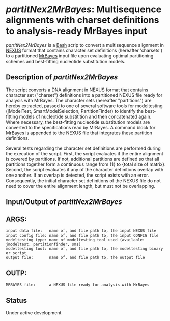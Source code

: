 *partitNex2MrBayes*: Multisequence alignments with charset definitions to analysis-ready MrBayes input
======================================================================================================

*partitNex2MrBayes* is a [Bash](https://en.wikipedia.org/wiki/Bash_(Unix_shell)) scrip to convert a multisequence alignment in [NEXUS](https://en.wikipedia.org/wiki/Nexus_file) format that contains character set definitions (hereafter 'charsets') to a partitioned [MrBayes](https://mrbayes.sourceforge.net) input file upon evaluating optimal partitioning schemes and best-fitting nucleotide substitution models.

Description of *partitNex2MrBayes*
----------------------------------

The script converts a DNA alignment in NEXUS format that contains character set ("charset") definitions into a partitioned NEXUS file ready for analysis with MrBayes. The character sets (hereafter "partitions") are hereby extracted, passed to one of several software tools for modeltesting (jModelTest, SmartModelSelection, PartitionFinder) to identify the best-fitting models of nucleotide substitition and then concatenated again. Where necessary, the best-fitting nucleotide substitution models are converted to the specifications read by MrBayes. A command block for MrBayes is appended to the NEXUS file that integrates these partition definitions.

Several tests regarding the character set definitions are performed during the execution of the script. First, the script evaluates if the entire alignment is covered by partitions. If not, additional partitions are defined so that all partitions together form a continuous range from {1} to {total size of matrix}. Second, the script evaluates if any of the character definitions overlap with one another. If an overlap is detected, the script exists with an error. Consequently, the initial character set definitions of the NEXUS file do not need to cover the entire alignment length, but must not be overlapping.


Input/Output of *partitNex2MrBayes*
----------------------------------

## ARGS:
    input data file:   name of, and file path to, the input NEXUS file
    input config file: name of, and file path to, the input CONFIG file
    modeltesting type: name of modeltesting tool used (available: jmodeltest, partitionfinder, sms)
    modeltesting tool: name of, and file path to, the modeltesting binary or script
    output file:       name of, and file path to, the output file
## OUTP:
    MRBAYES file:      a NEXUS file ready for analysis with MrBayes



Status
------

Under active development
